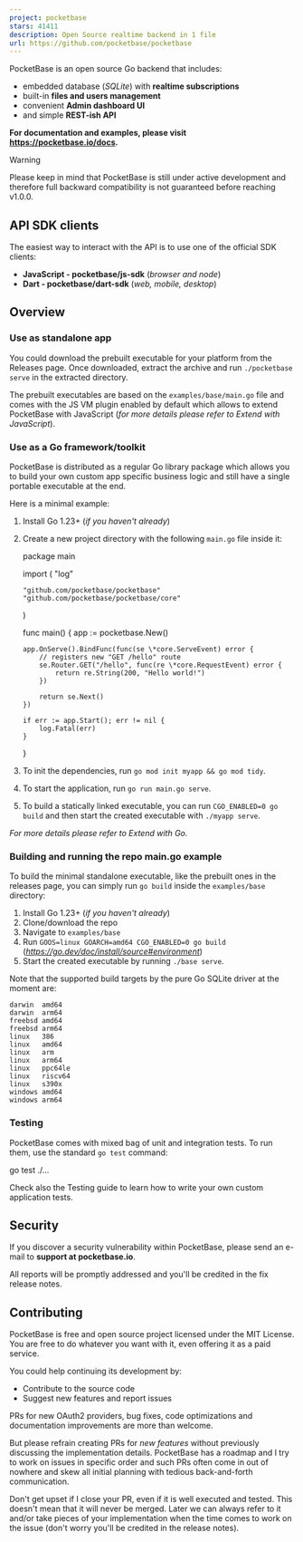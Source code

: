 ```yaml
---
project: pocketbase
stars: 41411
description: Open Source realtime backend in 1 file
url: https://github.com/pocketbase/pocketbase
---
```


PocketBase is an open source Go backend that includes:

-   embedded database (_SQLite_) with **realtime subscriptions**
-   built-in **files and users management**
-   convenient **Admin dashboard UI**
-   and simple **REST-ish API**

**For documentation and examples, please visit https://pocketbase.io/docs.**

Warning

Please keep in mind that PocketBase is still under active development and therefore full backward compatibility is not guaranteed before reaching v1.0.0.

API SDK clients
---------------

The easiest way to interact with the API is to use one of the official SDK clients:

-   **JavaScript - pocketbase/js-sdk** (_browser and node_)
-   **Dart - pocketbase/dart-sdk** (_web, mobile, desktop_)

Overview
--------

### Use as standalone app

You could download the prebuilt executable for your platform from the Releases page. Once downloaded, extract the archive and run `./pocketbase serve` in the extracted directory.

The prebuilt executables are based on the `examples/base/main.go` file and comes with the JS VM plugin enabled by default which allows to extend PocketBase with JavaScript (_for more details please refer to Extend with JavaScript_).

### Use as a Go framework/toolkit

PocketBase is distributed as a regular Go library package which allows you to build your own custom app specific business logic and still have a single portable executable at the end.

Here is a minimal example:

1.  Install Go 1.23+ (_if you haven't already_)
    
2.  Create a new project directory with the following `main.go` file inside it:
    
    package main
    
    import (
        "log"
    
        "github.com/pocketbase/pocketbase"
        "github.com/pocketbase/pocketbase/core"
    )
    
    func main() {
        app := pocketbase.New()
    
        app.OnServe().BindFunc(func(se \*core.ServeEvent) error {
            // registers new "GET /hello" route
            se.Router.GET("/hello", func(re \*core.RequestEvent) error {
                return re.String(200, "Hello world!")
            })
    
            return se.Next()
        })
    
        if err := app.Start(); err != nil {
            log.Fatal(err)
        }
    }
    
3.  To init the dependencies, run `go mod init myapp && go mod tidy`.
    
4.  To start the application, run `go run main.go serve`.
    
5.  To build a statically linked executable, you can run `CGO_ENABLED=0 go build` and then start the created executable with `./myapp serve`.
    

_For more details please refer to Extend with Go._

### Building and running the repo main.go example

To build the minimal standalone executable, like the prebuilt ones in the releases page, you can simply run `go build` inside the `examples/base` directory:

1.  Install Go 1.23+ (_if you haven't already_)
2.  Clone/download the repo
3.  Navigate to `examples/base`
4.  Run `GOOS=linux GOARCH=amd64 CGO_ENABLED=0 go build` (_https://go.dev/doc/install/source#environment_)
5.  Start the created executable by running `./base serve`.

Note that the supported build targets by the pure Go SQLite driver at the moment are:

```
darwin  amd64
darwin  arm64
freebsd amd64
freebsd arm64
linux   386
linux   amd64
linux   arm
linux   arm64
linux   ppc64le
linux   riscv64
linux   s390x
windows amd64
windows arm64
```

### Testing

PocketBase comes with mixed bag of unit and integration tests. To run them, use the standard `go test` command:

go test ./...

Check also the Testing guide to learn how to write your own custom application tests.

Security
--------

If you discover a security vulnerability within PocketBase, please send an e-mail to **support at pocketbase.io**.

All reports will be promptly addressed and you'll be credited in the fix release notes.

Contributing
------------

PocketBase is free and open source project licensed under the MIT License. You are free to do whatever you want with it, even offering it as a paid service.

You could help continuing its development by:

-   Contribute to the source code
-   Suggest new features and report issues

PRs for new OAuth2 providers, bug fixes, code optimizations and documentation improvements are more than welcome.

But please refrain creating PRs for _new features_ without previously discussing the implementation details. PocketBase has a roadmap and I try to work on issues in specific order and such PRs often come in out of nowhere and skew all initial planning with tedious back-and-forth communication.

Don't get upset if I close your PR, even if it is well executed and tested. This doesn't mean that it will never be merged. Later we can always refer to it and/or take pieces of your implementation when the time comes to work on the issue (don't worry you'll be credited in the release notes).
